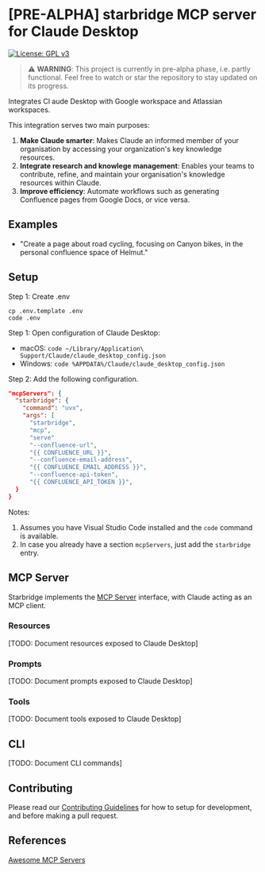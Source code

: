 # [PRE-ALPHA] starbridge MCP server for Claude Desktop

[![License: GPL v3](https://img.shields.io/badge/License-GPLv3-blue.svg)](LICENSE.md)

> ⚠️ **WARNING**: This project is currently in pre-alpha phase, i.e. partly functional. Feel free to watch or star the repository to stay updated on its progress.


Integrates Cl aude Desktop with Google workspace and Atlassian workspaces.

This integration serves two main purposes:
1. **Make Claude smarter**: Makes Claude an informed member of your organisation by accessing your organization's key knowledge resources.
2. **Integrate research and knowlege management**: Enables your teams to contribute, refine, and maintain your organisation's knowledge resources within Claude.
3. **Improve efficiency**: Automate workflows such as generating Confluence pages from Google Docs, or vice versa.

## Examples

* "Create a page about road cycling, focusing on Canyon bikes, in the personal confluence space of Helmut."

## Setup

Step 1: Create .env


```shell
cp .env.template .env
code .env
```

Step 1: Open configuration of Claude Desktop:
- macOS: `code ~/Library/Application\ Support/Claude/claude_desktop_config.json`
- Windows: `code %APPDATA%/Claude/claude_desktop_config.json`

Step 2: Add the following configuration.

```json
"mcpServers": {
  "starbridge": {
    "command": "uvx",
    "args": [
      "starbridge",
      "mcp",
      "serve"
      "--confluence-url",
      "{{ CONFLUENCE_URL }}",
      "--confluence-email-address",
      "{{ CONFLUENCE_EMAIL_ADDRESS }}",
      "--confluence-api-token",
      "{{ CONFLUENCE_API_TOKEN }}",
  }
}
```

Notes:
1. Assumes you have Visual Studio Code installed and the `code` command is available.
2. In case you already have a section ```mcpServers```, just add the ```starbridge``` entry.

## MCP Server

Starbridge implements the [MCP Server](https://modelcontextprotocol.io/docs/concepts/architecture) interface, with Claude acting as an MCP client.

### Resources

[TODO: Document resources exposed to Claude Desktop]

### Prompts

[TODO: Document prompts exposed to Claude Desktop]

### Tools

[TODO: Document tools exposed to Claude Desktop]

## CLI

[TODO: Document CLI commands]

## Contributing

Please read our [Contributing Guidelines](CONTRIBUTING.md) for how to setup for development, and before making a pull request.

## References

[Awesome MCP Servers](https://github.com/punkpeye/awesome-mcp-servers)